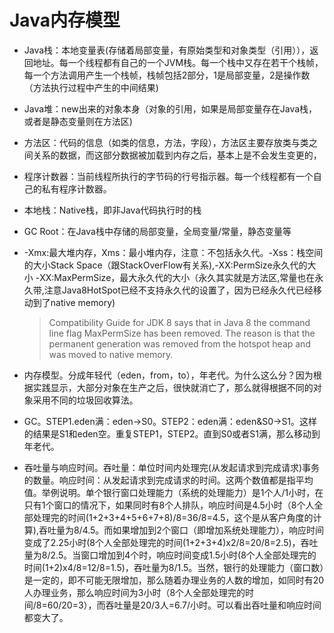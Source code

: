 # Java内存模型
- Java栈：本地变量表(存储着局部变量，有原始类型和对象类型（引用）），返回地址。每一个线程都有自己的一个JVM栈。每一个栈中又存在若干个栈帧，每一个方法调用产生一个栈帧，栈帧包括2部分，1是局部变量，2是操作数（方法执行过程中产生的中间结果)
- Java堆：new出来的对象本身（对象的引用，如果是局部变量存在Java栈，或者是静态变量则在方法区)
- 方法区：代码的信息（如类的信息，方法，字段），方法区主要存放类与类之间关系的数据，而这部分数据被加载到内存之后，基本上是不会发生变更的，
- 程序计数器：当前线程所执行的字节码的行号指示器。每一个线程都有一个自己的私有程序计数器。
- 本地栈：Native栈，即非Java代码执行时的栈
- GC Root：在Java栈中存储的局部变量，全局变量/常量，静态变量等
- -Xmx:最大堆内存，Xms：最小堆内存，注意：不包括永久代。-Xss：栈空间的大小Stack Space（跟StackOverFlow有关系),-XX:PermSize永久代的大小 -XX:MaxPermSize，最大永久代的大小（永久其实就是方法区,常量也在永久带,注意Java8HotSpot已经不支持永久代的设置了，因为已经永久代已经移动到了native memory)
 
  > Compatibility Guide for JDK 8 says that in Java 8 the command line flag MaxPermSize has been   removed. The reason is that the permanent generation was removed from the hotspot heap and was moved to native memory. 

- 内存模型。分成年轻代（eden，from，to），年老代。为什么这么分？因为根据实践显示，大部分对象在生产之后，很快就消亡了，那么就得根据不同的对象采用不同的垃圾回收算法。
- GC。STEP1.eden满：eden->S0。STEP2：eden满：eden&S0->S1。这样的结果是S1和eden空。重复STEP1，STEP2。直到S0或者S1满，那么移动到年老代。
- 吞吐量与响应时间。吞吐量：单位时间内处理完(从发起请求到完成请求)事务的数量。响应时间：从发起请求到完成请求的时间。这两个数值都是指平均值。举例说明。单个银行窗口处理能力（系统的处理能力）是1个人/1小时，在只有1个窗口的情况下，如果同时有8个人排队，响应时间是4.5小时（8个人全部处理完的时间(1+2+3+4+5+6+7+8)/8=36/8=4.5，这个是从客户角度的计算),吞吐量为8/4.5。而如果增加到2个窗口（即增加系统处理能力），响应时间变成了2.25小时(8个人全部处理完的时间(1+2+3+4)x2/8=20/8=2.5)，吞吐量为8/2.5。当窗口增加到4个时，响应时间变成1.5小时(8个人全部处理完的时间(1+2)x4/8=12/8=1.5)，吞吐量为8/1.5。当然，银行的处理能力（窗口数）是一定的，即不可能无限增加，那么随着办理业务的人数的增加，如同时有20人办理业务，那么响应时间为3小时（8个人全部处理完的时间/8=60/20=3），而吞吐量是20/3人=6.7/小时。可以看出吞吐量和响应时间都变大了。


